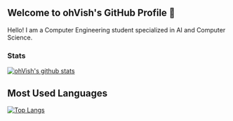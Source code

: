 ## Welcome to ohVish's GitHub Profile 👋

Hello! I am a Computer Engineering student specialized in AI and Computer Science.

### Stats
[![ohVish's github stats](https://github-readme-stats.vercel.app/api?username=ohVish&show_icons=true&theme=tokyonight)](https://github.com/anuraghazra/github-readme-stats)

## Most Used Languages
[![Top Langs](https://github-readme-stats.vercel.app/api/top-langs/?username=ohVish&show_icons=true&theme=tokyonight)](https://github.com/anuraghazra/github-readme-stats)
